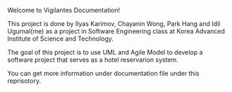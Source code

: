 Welcome to Vigilantes Documentation!

This project is done by Ilyas Karimov, Chayanin Wong, Park Hang and Idil Ugurnal(me) as a project in Software Engineering class
at Korea Advanced Institute of Science and Technology.

The goal of this project is to use UML and Agile Model to develop a software project that serves as a hotel reservarion system.

You can get more information under documentation file under this reprisotory.

